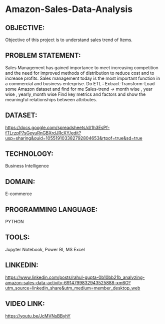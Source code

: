 # Amazon-Sales-Data-Analysis
## OBJECTIVE:
Objective of this project is to understand sales trend of Items.
## PROBLEM STATEMENT: 
Sales Management has gained importance to meet increasing competition and the need
for improved methods of distribution to reduce cost and to increase profits. Sales
management today is the most important function in a commercial and business
enterprise.
Do ETL : Extract-Transform-Load some Amazon dataset and find for me
Sales-trend -> month wise , year wise , yearly_month wise
Find key metrics and factors and show the meaningful relationships between attributes.
## DATASET: 
https://docs.google.com/spreadsheets/d/1h3EsPf-fTLrzpP7sGeyuRnGBXrdJRcXY/edit?usp=sharing&ouid=105519103382792804653&rtpof=true&sd=true
## TECHNOLOGY:
Business Intelligence
## DOMAIN:
E-commerce
## PROGRAMMING LANGUAGE:
PYTHON
## TOOLS:
Jupyter Notebook, Power BI, MS Excel
## LINKEDIN: 
https://www.linkedin.com/posts/rahul-gupta-0b10bb21b_analyzing-amazon-sales-data-activity-6914799832943525888-xm6O?utm_source=linkedin_share&utm_medium=member_desktop_web
## VIDEO LINK:
https://youtu.be/JcMVNsBByhY
